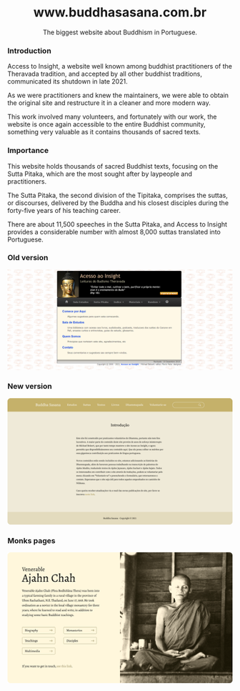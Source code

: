 <div align="center">
<h1>www.buddhasasana.com.br</h1>
<p>The biggest website about Buddhism in Portuguese.</p>
</div>

### Introduction

Access to Insight, a website well known among buddhist practitioners of the Theravada tradition, and accepted by all other buddhist traditions, communicated its shutdown in late 2021.

As we were practitioners and knew the maintainers, we were able to obtain the original site and restructure it in a cleaner and more modern way.

This work involved many volunteers, and fortunately with our work, the website is once again accessible to the entire Buddhist community, something very valuable as it contains thousands of sacred texts.

### Importance

This website holds thousands of sacred Buddhist texts, focusing on the Sutta Pitaka, which are the most sought after by laypeople and practitioners.

The Sutta Pitaka, the second division of the Tipitaka, comprises the suttas, or discourses, delivered by the Buddha and his closest disciples during the forty-five years of his teaching career.

There are about 11,500 speeches in the Sutta Pitaka, and Access to Insight provides a considerable number with almost 8,000 suttas translated into Portuguese.

### Old version
<img src="doc/old-version.png">

### New version
<img src="doc/new-version.png">

### Monks pages
<img src="doc/ajahn-chah.png">
